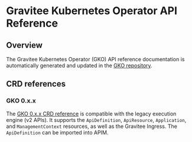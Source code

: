 # Gravitee Kubernetes Operator API Reference

## Overview

The Gravitee Kubernetes Operator (GKO) API reference documentation is automatically generated and updated in the [GKO repository](https://github.com/gravitee-io/gravitee-kubernetes-operator/tree/master/docs/api).

## CRD references

### GKO 0.x.x

The [GKO 0.x.x CRD reference](https://github.com/gravitee-io/gravitee-kubernetes-operator/blob/master/docs/api/reference.md) is compatible with the legacy execution engine (v2 APIs). It supports the `ApiDefinition`, `ApiResource`, `Application`, and `ManagementContext` resources, as well as the Gravitee Ingress. The `ApiDefinition` can be imported into APIM.
